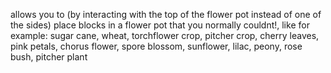 allows you to (by interacting with the top of the flower pot instead of one of the sides) place blocks in a flower pot that you normally couldnt!,
like for example:
sugar cane,
wheat,
torchflower crop,
pitcher crop,
cherry leaves,
pink petals,
chorus flower,
spore blossom,
sunflower,
lilac,
peony,
rose bush,
pitcher plant
